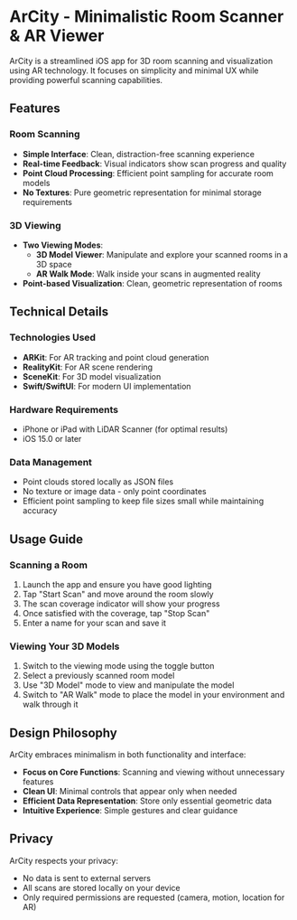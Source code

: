# ArCity - Minimalistic Room Scanner & AR Viewer

ArCity is a streamlined iOS app for 3D room scanning and visualization using AR technology. It focuses on simplicity and minimal UX while providing powerful scanning capabilities.

## Features

### Room Scanning
- **Simple Interface**: Clean, distraction-free scanning experience
- **Real-time Feedback**: Visual indicators show scan progress and quality
- **Point Cloud Processing**: Efficient point sampling for accurate room models
- **No Textures**: Pure geometric representation for minimal storage requirements

### 3D Viewing
- **Two Viewing Modes**:
  - **3D Model Viewer**: Manipulate and explore your scanned rooms in a 3D space
  - **AR Walk Mode**: Walk inside your scans in augmented reality
- **Point-based Visualization**: Clean, geometric representation of rooms

## Technical Details

### Technologies Used
- **ARKit**: For AR tracking and point cloud generation
- **RealityKit**: For AR scene rendering
- **SceneKit**: For 3D model visualization
- **Swift/SwiftUI**: For modern UI implementation

### Hardware Requirements
- iPhone or iPad with LiDAR Scanner (for optimal results)
- iOS 15.0 or later

### Data Management
- Point clouds stored locally as JSON files
- No texture or image data - only point coordinates
- Efficient point sampling to keep file sizes small while maintaining accuracy

## Usage Guide

### Scanning a Room
1. Launch the app and ensure you have good lighting
2. Tap "Start Scan" and move around the room slowly
3. The scan coverage indicator will show your progress
4. Once satisfied with the coverage, tap "Stop Scan"
5. Enter a name for your scan and save it

### Viewing Your 3D Models
1. Switch to the viewing mode using the toggle button
2. Select a previously scanned room model
3. Use "3D Model" mode to view and manipulate the model
4. Switch to "AR Walk" mode to place the model in your environment and walk through it

## Design Philosophy

ArCity embraces minimalism in both functionality and interface:

- **Focus on Core Functions**: Scanning and viewing without unnecessary features
- **Clean UI**: Minimal controls that appear only when needed
- **Efficient Data Representation**: Store only essential geometric data
- **Intuitive Experience**: Simple gestures and clear guidance

## Privacy

ArCity respects your privacy:
- No data is sent to external servers
- All scans are stored locally on your device
- Only required permissions are requested (camera, motion, location for AR) 